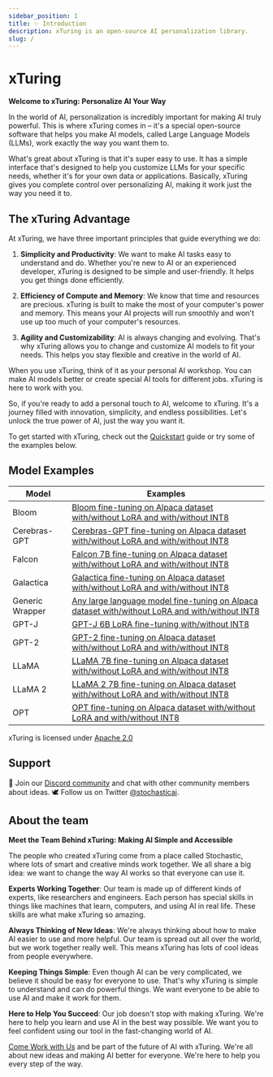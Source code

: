 ```yaml
---
sidebar_position: 1
title: ✨ Introduction
description: xTuring is an open-source AI personalization library.
slug: /
---
```


# xTuring

<!-- **xTuring** is an open-source AI personalization software. xTuring makes it easy to build and control
LLMs by providing simple interface to personalizing LLMs to your own data and application.

xTuring gives you the tools to:
- fine-tune LLMs using different approaches
- generate datasets from your data sources
- evaluate modified models

xTuring prioritizes:
- simplicity and productivity
- efficiency of compute and memory
- agility and customizability

### Installation
```bash
pip install xturing
```
-->


**Welcome to xTuring: Personalize AI Your Way**

In the world of AI, personalization is incredibly important for making AI truly powerful. This is where xTuring comes in – it's a special open-source software that helps you make AI models, called Large Language Models (LLMs), work exactly the way you want them to. 

What's great about xTuring is that it's super easy to use. It has a simple interface that's designed to help you customize LLMs for your specific needs, whether it's for your own data or applications. Basically, xTuring gives you complete control over personalizing AI, making it work just the way you need it to.

## The xTuring Advantage

At xTuring, we have three important principles that guide everything we do:

1. **Simplicity and Productivity**: We want to make AI tasks easy to understand and do. Whether you're new to AI or an experienced developer, xTuring is designed to be simple and user-friendly. It helps you get things done efficiently.

2. **Efficiency of Compute and Memory**: We know that time and resources are precious. xTuring is built to make the most of your computer's power and memory. This means your AI projects will run smoothly and won't use up too much of your computer's resources.

3. **Agility and Customizability**: AI is always changing and evolving. That's why xTuring allows you to change and customize AI models to fit your needs. This helps you stay flexible and creative in the world of AI.

When you use xTuring, think of it as your personal AI workshop. You can make AI models better or create special AI tools for different jobs. xTuring is here to work with you.

So, if you're ready to add a personal touch to AI, welcome to xTuring. It's a journey filled with innovation, simplicity, and endless possibilities. Let's unlock the true power of AI, just the way you want it.

To get started with xTuring, check out the [Quickstart](/overview/quickstart) guide or try some of the examples below.

## Model Examples

| Model | Examples |
| --- | --- |
| Bloom | [Bloom fine-tuning on Alpaca dataset with/without LoRA and with/without INT8](https://github.com/stochasticai/xturing/tree/main/examples/bloom) |
| Cerebras-GPT | [Cerebras-GPT fine-tuning on Alpaca dataset with/without LoRA and with/without INT8](https://github.com/stochasticai/xturing/tree/main/examples/cerebras) |
| Falcon | [Falcon 7B fine-tuning on Alpaca dataset with/without LoRA and with/without INT8](https://github.com/stochasticai/xturing/tree/main/examples/falcon) |
| Galactica | [Galactica fine-tuning on Alpaca dataset with/without LoRA and with/without INT8](https://github.com/stochasticai/xturing/tree/main/examples/galactica) |
| Generic Wrapper | [Any large language model fine-tuning on Alpaca dataset with/without LoRA and with/without INT8](https://github.com/stochasticai/xturing/tree/main/examples/generic) |
| GPT-J | [GPT-J 6B LoRA fine-tuning with/without INT8 ](https://github.com/stochasticai/xturing/tree/main/examples/gptj) |
| GPT-2 | [GPT-2 fine-tuning on Alpaca dataset with/without LoRA and with/without INT8](https://github.com/stochasticai/xturing/tree/main/examples/gpt2) |
| LLaMA | [LLaMA 7B fine-tuning on Alpaca dataset with/without LoRA and with/without INT8](https://github.com/stochasticai/xturing/tree/main/examples/llama) |
| LLaMA 2 | [LLaMA 2 7B fine-tuning on Alpaca dataset with/without LoRA and with/without INT8](https://github.com/stochasticai/xturing/tree/main/examples/llama2) |
| OPT | [OPT fine-tuning on Alpaca dataset with/without LoRA and with/without INT8](https://github.com/stochasticai/xturing/tree/main/examples/opt) |

xTuring is licensed under [Apache 2.0](https://github.com/stochasticai/xturing/blob/main/LICENSE)

## Support
💬 Join our [Discord community](https://discord.gg/YxHuQq8b) and chat with other community members about ideas.
🕊️ Follow us on Twitter
[@stochasticai](https://twitter.com/stochasticai).

## About the team

**Meet the Team Behind xTuring: Making AI Simple and Accessible**

The people who created xTuring come from a place called Stochastic, where lots of smart and creative minds work together. We all share a big idea: we want to change the way AI works so that everyone can use it.

**Experts Working Together**: Our team is made up of different kinds of experts, like researchers and engineers. Each person has special skills in things like machines that learn, computers, and using AI in real life. These skills are what make xTuring so amazing.

**Always Thinking of New Ideas**: We're always thinking about how to make AI easier to use and more helpful. Our team is spread out all over the world, but we work together really well. This means xTuring has lots of cool ideas from people everywhere.

**Keeping Things Simple**: Even though AI can be very complicated, we believe it should be easy for everyone to use. That's why xTuring is simple to understand and can do powerful things. We want everyone to be able to use AI and make it work for them.

**Here to Help You Succeed**: Our job doesn't stop with making xTuring. We're here to help you learn and use AI in the best way possible. We want you to feel confident using our tool in the fast-changing world of AI.

[Come Work with Us](/contributing) and be part of the future of AI with xTuring. We're all about new ideas and making AI better for everyone. We're here to help you every step of the way.